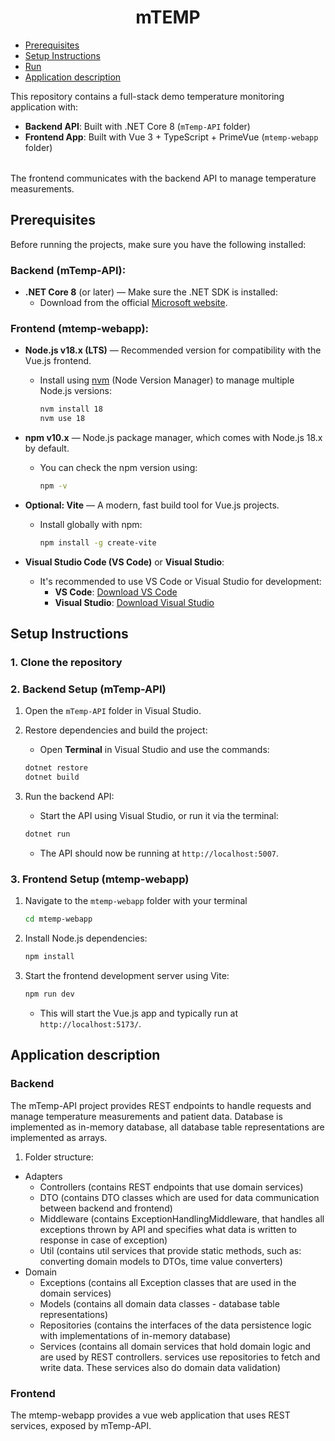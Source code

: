 
<div align="center">      
  <h1>mTEMP</h1>      
</div>      


- [Prerequisites](#prerequisites)
- [Setup Instructions](#setup-instructions)
- [Run](#run)
- [Application description](#application-description)


<table>      
<tr>      
This repository contains a full-stack demo temperature monitoring application with:

- **Backend API**: Built with .NET Core 8 (`mTemp-API` folder)
- **Frontend App**: Built with Vue 3 + TypeScript + PrimeVue (`mtemp-webapp` folder)</tr>      
</table>      
The frontend communicates with the backend API to manage temperature measurements.




## Prerequisites

Before running the projects, make sure you have the following installed:

### Backend (mTemp-API):
- **.NET Core 8** (or later) — Make sure the .NET SDK is installed:
  - Download from the official [Microsoft website](https://dotnet.microsoft.com/download/dotnet).

### Frontend (mtemp-webapp):
- **Node.js v18.x (LTS)** — Recommended version for compatibility with the Vue.js frontend.
  - Install using [nvm](https://github.com/nvm-sh/nvm) (Node Version Manager) to manage multiple Node.js versions:
    ```bash
    nvm install 18
    nvm use 18
    ```

- **npm v10.x** — Node.js package manager, which comes with Node.js 18.x by default.
  - You can check the npm version using:
    ```bash
    npm -v
    ```

- **Optional: Vite** — A modern, fast build tool for Vue.js projects.
  - Install globally with npm:
    ```bash
    npm install -g create-vite
    ```

- **Visual Studio Code (VS Code)** or **Visual Studio**:
  - It's recommended to use VS Code or Visual Studio for development:
    - **VS Code**: [Download VS Code](https://code.visualstudio.com/)
    - **Visual Studio**: [Download Visual Studio](https://visualstudio.microsoft.com/)




## Setup Instructions

### 1. Clone the repository

### 2. Backend Setup (mTemp-API)

1.  Open the `mTemp-API` folder in Visual Studio.
    
2.  Restore dependencies and build the project:
    
    -   Open **Terminal** in Visual Studio and use the commands:
    ```bash
    dotnet restore
    dotnet build
    ```
        
3.  Run the backend API:
    
    -   Start the API using Visual Studio, or run it via the terminal:
      ```bash
    dotnet run
    ```
    -   The API should now be running at `http://localhost:5007`.

### 3. Frontend Setup (mtemp-webapp)

1.  Navigate to the `mtemp-webapp` folder with your terminal
     ```bash
    cd mtemp-webapp
    ```
    
2.  Install Node.js dependencies:
    ```bash
    npm install
    ```    
3.  Start the frontend development server using Vite:
    
    ```bash
    npm run dev
    ```   
    
    -   This will start the Vue.js app and typically run at `http://localhost:5173/`.


## Application description

### Backend
The mTemp-API project provides REST endpoints to handle requests and manage temperature measurements and patient data.
Database is implemented as in-memory database, all database table representations are implemented as arrays.

1. Folder structure:
  - Adapters
    - Controllers (contains REST endpoints that use domain services)
    - DTO (contains DTO classes which are used for data communication between backend and frontend)
    - Middleware (contains ExceptionHandlingMiddleware, that handles all exceptions thrown by API and specifies what data is written to response in case of exception)
    - Util (contains util services that provide static methods, such as: converting domain models to DTOs, time value converters)
  - Domain
    - Exceptions (contains all Exception classes that are used in the domain services)
    - Models (contains all domain data classes - database table representations)
    - Repositories (contains the interfaces of the data persistence logic with implementations of in-memory database)
    - Services (contains all domain services that hold domain logic and are used by REST controllers. services use repositories to fetch and write data. These services also do domain data validation)


### Frontend
The mtemp-webapp provides a vue web application that uses REST services, exposed by mTemp-API.